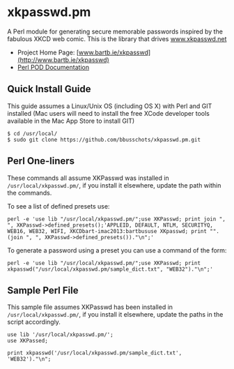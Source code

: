 xkpasswd.pm
===========

A Perl module for generating secure memorable passwords inspired by the fabulous XKCD web comic. This is the library that drives www.xkpasswd.net

* Project Home Page: [www.bartb.ie/xkpasswd](http://www.bartb.ie/xkpasswd)
* [Perl POD Documentation](http://bbusschots.github.io/xkpasswd.pm/pod.html)

Quick Install Guide
-------------------

This guide assumes a Linux/Unix OS (including OS X) with Perl and GIT installed (Mac users will need to install the free XCode developer tools available in the Mac App Store to install GIT)

    $ cd /usr/local/
    $ sudo git clone https://github.com/bbusschots/xkpasswd.pm.git
    
Perl One-liners
---------------

These commands all assume XKPasswd was installed in `/usr/local/xkpasswd.pm/`, if you install it elsewhere, update the path within the commands.

To see a list of defined presets use:

    perl -e 'use lib "/usr/local/xkpasswd.pm/";use XKPasswd; print join ", ", XKPasswd->defined_presets();'APPLEID, DEFAULT, NTLM, SECURITYQ, WEB16, WEB32, WIFI, XKCDbart-imac2013:bartbususe XKpasswd; print "".(join ", ", XKPasswd->defined_presets())."\n";'

To generate a password using a preset you can use a command of the form:

    perl -e 'use lib "/usr/local/xkpasswd.pm/";use XKPasswd; print xkpasswd("/usr/local/xkpasswd.pm/sample_dict.txt", "WEB32")."\n";'
    
Sample Perl File
----------------

This sample file assumes XKPasswd has been installed in `/usr/local/xkpasswd.pm/`, if you install it elsewhere, update the paths in the script accordingly.

    use lib '/usr/local/xkpasswd.pm/';
    use XKPassed;
    
    print xkpasswd('/usr/local/xkpasswd.pm/sample_dict.txt', 'WEB32')."\n";